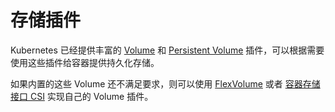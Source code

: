 # 存储插件

Kubernetes 已经提供丰富的 [Volume](../../concepts/objects/volume.md) 和 [Persistent Volume](../../concepts/objects/persistent-volume.md) 插件，可以根据需要使用这些插件给容器提供持久化存储。

如果内置的这些 Volume 还不满足要求，则可以使用 [FlexVolume](flex-volume.md) 或者 [容器存储接口 CSI](csi.md) 实现自己的 Volume 插件。

